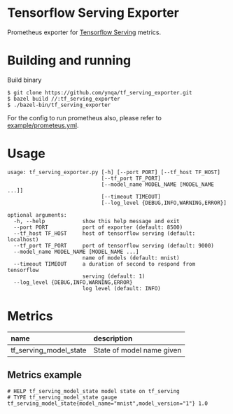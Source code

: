 # Tensorflow Serving Exporter

Prometheus exporter for [Tensorflow Serving](https://github.com/tensorflow/serving) metrics.

# Building and running

Build binary

```
$ git clone https://github.com/ynqa/tf_serving_exporter.git
$ bazel build //:tf_serving_exporter
$ ./bazel-bin/tf_serving_exporter
```

For the config to run prometheus also, please refer to [example/prometeus.yml]( example/prometeus.yml).

# Usage

```
usage: tf_serving_exporter.py [-h] [--port PORT] [--tf_host TF_HOST]
                              [--tf_port TF_PORT]
                              [--model_name MODEL_NAME [MODEL_NAME ...]]
                              [--timeout TIMEOUT]
                              [--log_level {DEBUG,INFO,WARNING,ERROR}]

optional arguments:
  -h, --help            show this help message and exit
  --port PORT           port of exporter (default: 8500)
  --tf_host TF_HOST     host of tensorflow serving (default: localhost)
  --tf_port TF_PORT     port of tensorflow serving (default: 9000)
  --model_name MODEL_NAME [MODEL_NAME ...]
                        name of models (default: mnist)
  --timeout TIMEOUT     a duration of second to respond from tensorflow
                        serving (default: 1)
  --log_level {DEBUG,INFO,WARNING,ERROR}
                        log level (default: INFO)
```

# Metrics

|name|description|
|:--|:--|
|tf_serving_model_state|State of model name given|

## Metrics example

```
# HELP tf_serving_model_state model state on tf_serving
# TYPE tf_serving_model_state gauge
tf_serving_model_state{model_name="mnist",model_version="1"} 1.0
```
